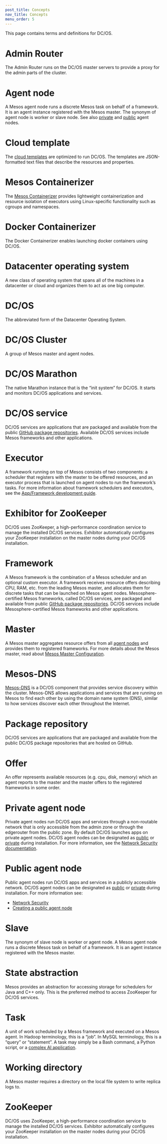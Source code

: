 ```yaml
---
post_title: Concepts
nav_title: Concepts
menu_order: 5
---
```

This page contains terms and definitions for DC/OS.

# <a name="adminrouter"></a>Admin Router

The Admin Router runs on the DC/OS master servers to provide a proxy for the admin parts of the cluster.

# <a name="agent"></a> Agent node

A Mesos agent node runs a discrete Mesos task on behalf of a framework. It is an agent instance registered with the Mesos master. The synonym of agent node is worker or slave node. See also [private][1] and [public][2] agent nodes.

# <a name="cloudtemplate"></a>Cloud template

The [cloud templates][3] are optimized to run DC/OS. The templates are JSON-formatted text files that describe the resources and properties.

# <a name="mesoscontainerizer"></a>Mesos Containerizer

The [Mesos Containerizer][4] provides lightweight containerization and resource isolation of executors using Linux-specific functionality such as cgroups and namespaces.

# <a name="dockercontainerizer"></a>Docker Containerizer

The Docker Containerizer enables launching docker containers using DC/OS.

# <a name="datacenteroperatingsystem"></a>Datacenter operating system

A new class of operating system that spans all of the machines in a datacenter or cloud and organizes them to act as one big computer.

# <a name="dcos"></a>DC/OS

The abbreviated form of the Datacenter Operating System.

# <a name="dcoscluster"></a>DC/OS Cluster

A group of Mesos master and agent nodes.

# <a name="dcosmarathon"></a>DC/OS Marathon

The native Marathon instance that is the “init system” for DC/OS. It starts and monitors DC/OS applications and services.

# <a name="dcosservice"></a>DC/OS service

DC/OS services are applications that are packaged and available from the public [GitHub package repositories][5]. Available DC/OS services include Mesos frameworks and other applications.

# <a name="executor"></a>Executor

A framework running on top of Mesos consists of two components: a scheduler that registers with the master to be offered resources, and an executor process that is launched on agent nodes to run the framework’s tasks. For more information about framework schedulers and executors, see the [App/Framework development guide][6].

# <a name="exhibitorforzookeeper"></a>Exhibitor for ZooKeeper

DC/OS uses ZooKeeper, a high-performance coordination service to manage the installed DC/OS services. Exhibitor automatically configures your ZooKeeper installation on the master nodes during your DC/OS installation.

# <a name="framework"></a>Framework

A Mesos framework is the combination of a Mesos scheduler and an optional custom executor. A framework receives resource offers describing CPU, RAM, etc. from the leading Mesos master, and allocates them for discrete tasks that can be launched on Mesos agent nodes. Mesosphere-certified Mesos frameworks, called DC/OS services, are packaged and available from public [GitHub package repositories][5]. DC/OS services include Mesosphere-certified Mesos frameworks and other applications.

# <a name="master"></a>Master

A Mesos master aggregates resource offers from all [agent nodes][8] and provides them to registered frameworks. For more details about the Mesos master, read about [Mesos Master Configuration][9].

# <a name="mesosdns"></a>Mesos-DNS

[Mesos-DNS][10] is a DC/OS component that provides service discovery within the cluster. Mesos-DNS allows applications and services that are running on Mesos to find each other by using the domain name system (DNS), similar to how services discover each other throughout the Internet.

# <a name="packagerepository"></a>Package repository

DC/OS services are applications that are packaged and available from the public DC/OS package repositories that are hosted on GitHub.

# <a name="offer"></a>Offer

An offer represents available resources (e.g. cpu, disk, memory) which an agent reports to the master and the master offers to the registered frameworks in some order.

# <a name="private"></a> Private agent node

Private agent nodes run DC/OS apps and services through a non-routable network that is only accessible from the admin zone or through the edgerouter from the public zone. By default DC/OS launches apps on private agent nodes. DC/OS agent nodes can be designated as [public][2] or [private][1] during installation. For more information, see the [Network Security documentation][11].

# <a name="public"></a> Public agent node

Public agent nodes run DC/OS apps and services in a publicly accessible network. DC/OS agent nodes can be designated as [public][2] or [private][1] during installation. For more information see:

 - [Network Security][11]
 - [Creating a public agent node](/docs/1.7/administration/installing/custom/create-public-agent/)

# <a name="slave"></a>Slave

The synonym of slave node is worker or agent node. A Mesos agent node runs a discrete Mesos task on behalf of a framework. It is an agent instance registered with the Mesos master.

# <a name="stateabstraction"></a>State abstraction

Mesos provides an abstraction for accessing storage for schedulers for Java and C++ only. This is the preferred method to access ZooKeeper for DC/OS services.

# <a name="task"></a>Task

A unit of work scheduled by a Mesos framework and executed on a Mesos agent. In Hadoop terminology, this is a “job”. In MySQL terminology, this is a “query” or “statement”. A task may simply be a Bash command, a Python script, or a [complex AI application][12].

# <a name="working-directory"></a>Working directory

A Mesos master requires a directory on the local file system to write replica logs to.

# <a name="zookeeper"></a>ZooKeeper

DC/OS uses ZooKeeper, a high-performance coordination service to manage the installed DC/OS services. Exhibitor automatically configures your ZooKeeper installation on the master nodes during your DC/OS installation.

[1]: #private
[2]: #public
[3]: /docs/1.7/administration/installing/cloud/
[4]: http://mesos.apache.org/documentation/latest/containerizers/
[5]: https://github.com/mesosphere/universe
[6]: http://mesos.apache.org/documentation/latest/app-framework-development-guide/
[8]: #agent
[9]: http://mesos.apache.org/documentation/latest/configuration/
[10]: https://github.com/mesosphere/mesos-dns
[11]: /docs/1.7/administration/securing-your-cluster/
[12]: https://en.wikipedia.org/wiki/Dynamic_Analysis_and_Replanning_Tool
